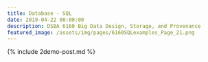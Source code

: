 ```yaml
---
title: Database - SQL
date: 2019-04-22 00:00:00
description: DSBA 6160 Big Data Design, Storage, and Provenance
featured_image: /assets/img/pages/6160SQLexamples_Page_21.png
---
```


{% include 2demo-post.md %}
